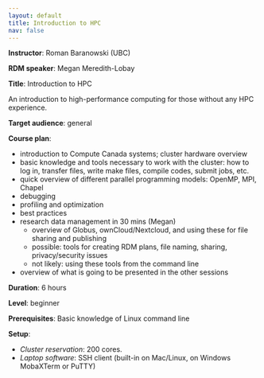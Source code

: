 ```yaml
---
layout: default
title: Introduction to HPC
nav: false
---
```


**Instructor**: Roman Baranowski (UBC)

**RDM speaker**: Megan Meredith-Lobay

**Title**: Introduction to HPC

An introduction to high-performance computing for those without any HPC experience.

**Target audience**: general

**Course plan**:
- introduction to Compute Canada systems; cluster hardware overview
- basic knowledge and tools necessary to work with the cluster: how to log in, transfer files, write make
  files, compile codes, submit jobs, etc.
- quick overview of different parallel programming models: OpenMP, MPI, Chapel
- debugging
- profiling and optimization
- best practices
- research data management in 30 mins (Megan)
  - overview of Globus, ownCloud/Nextcloud, and using these for file sharing and publishing
  - possible: tools for creating RDM plans, file naming, sharing, privacy/security issues
  - not likely: using these tools from the command line
- overview of what is going to be presented in the other sessions

**Duration**: 6 hours

**Level**: beginner

**Prerequisites**: Basic knowledge of Linux command line

**Setup**:
- *Cluster reservation*: 200 cores.
- *Laptop software*: SSH client (built-in on Mac/Linux, on Windows MobaXTerm or PuTTY)

<!-- Alex for Megan's part: That’s great! Anything I can do to help with developing the materials for this -->
<!-- course, please let me know. Especially using Globus and cloud sharing to transfer data to/from CC -->
<!-- systems. -->

<!-- It would be nice to see how to share and how to publish files with both Globus and the cloud service. In -->
<!-- Globus they always mention publishing, and it’s a separate service, but I’ve been told we added it -->
<!-- recently to CC’s Globus. John might know the details, and we can always discuss it in the next Team HSS -->
<!-- meeting, and also talk about the status of ownCloud “nationalization”. Certainly we don’t want to teach -->
<!-- services that we don’t offer, but I am pretty sure offering Globus publishing is in the pipeline. Jason -->
<!-- Hlady from USask might know the details, and I also ask around. -->

<!-- Anything you could adapt from the DHSI course — but only if it applies to all researchers — could also be -->
<!-- useful in the WestGrid summer school course. Maybe, best practices for security, or creating RDM plans -->
<!-- without HSS details. -->

<!-- Using Globus and cloud file services from the command line could also be useful, and I can research into -->
<!-- these, but again this is optional. -->
